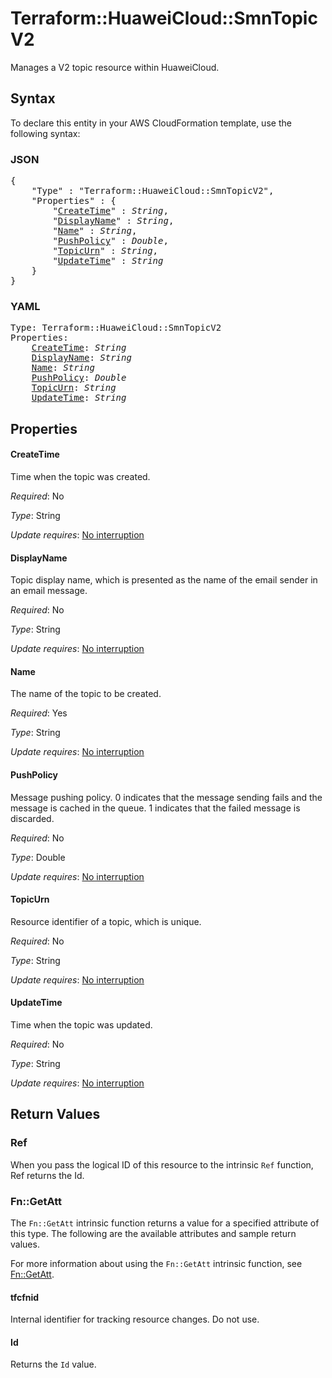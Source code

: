 # Terraform::HuaweiCloud::SmnTopicV2

Manages a V2 topic resource within HuaweiCloud.

## Syntax

To declare this entity in your AWS CloudFormation template, use the following syntax:

### JSON

<pre>
{
    "Type" : "Terraform::HuaweiCloud::SmnTopicV2",
    "Properties" : {
        "<a href="#createtime" title="CreateTime">CreateTime</a>" : <i>String</i>,
        "<a href="#displayname" title="DisplayName">DisplayName</a>" : <i>String</i>,
        "<a href="#name" title="Name">Name</a>" : <i>String</i>,
        "<a href="#pushpolicy" title="PushPolicy">PushPolicy</a>" : <i>Double</i>,
        "<a href="#topicurn" title="TopicUrn">TopicUrn</a>" : <i>String</i>,
        "<a href="#updatetime" title="UpdateTime">UpdateTime</a>" : <i>String</i>
    }
}
</pre>

### YAML

<pre>
Type: Terraform::HuaweiCloud::SmnTopicV2
Properties:
    <a href="#createtime" title="CreateTime">CreateTime</a>: <i>String</i>
    <a href="#displayname" title="DisplayName">DisplayName</a>: <i>String</i>
    <a href="#name" title="Name">Name</a>: <i>String</i>
    <a href="#pushpolicy" title="PushPolicy">PushPolicy</a>: <i>Double</i>
    <a href="#topicurn" title="TopicUrn">TopicUrn</a>: <i>String</i>
    <a href="#updatetime" title="UpdateTime">UpdateTime</a>: <i>String</i>
</pre>

## Properties

#### CreateTime

Time when the topic was created.

_Required_: No

_Type_: String

_Update requires_: [No interruption](https://docs.aws.amazon.com/AWSCloudFormation/latest/UserGuide/using-cfn-updating-stacks-update-behaviors.html#update-no-interrupt)

#### DisplayName

Topic display name, which is presented as the
name of the email sender in an email message.

_Required_: No

_Type_: String

_Update requires_: [No interruption](https://docs.aws.amazon.com/AWSCloudFormation/latest/UserGuide/using-cfn-updating-stacks-update-behaviors.html#update-no-interrupt)

#### Name

The name of the topic to be created.

_Required_: Yes

_Type_: String

_Update requires_: [No interruption](https://docs.aws.amazon.com/AWSCloudFormation/latest/UserGuide/using-cfn-updating-stacks-update-behaviors.html#update-no-interrupt)

#### PushPolicy

Message pushing policy. 0 indicates that the message
sending fails and the message is cached in the queue. 1 indicates that the
failed message is discarded.

_Required_: No

_Type_: Double

_Update requires_: [No interruption](https://docs.aws.amazon.com/AWSCloudFormation/latest/UserGuide/using-cfn-updating-stacks-update-behaviors.html#update-no-interrupt)

#### TopicUrn

Resource identifier of a topic, which is unique.

_Required_: No

_Type_: String

_Update requires_: [No interruption](https://docs.aws.amazon.com/AWSCloudFormation/latest/UserGuide/using-cfn-updating-stacks-update-behaviors.html#update-no-interrupt)

#### UpdateTime

Time when the topic was updated.

_Required_: No

_Type_: String

_Update requires_: [No interruption](https://docs.aws.amazon.com/AWSCloudFormation/latest/UserGuide/using-cfn-updating-stacks-update-behaviors.html#update-no-interrupt)

## Return Values

### Ref

When you pass the logical ID of this resource to the intrinsic `Ref` function, Ref returns the Id.

### Fn::GetAtt

The `Fn::GetAtt` intrinsic function returns a value for a specified attribute of this type. The following are the available attributes and sample return values.

For more information about using the `Fn::GetAtt` intrinsic function, see [Fn::GetAtt](https://docs.aws.amazon.com/AWSCloudFormation/latest/UserGuide/intrinsic-function-reference-getatt.html).

#### tfcfnid

Internal identifier for tracking resource changes. Do not use.

#### Id

Returns the <code>Id</code> value.

